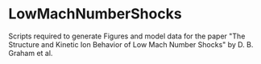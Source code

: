 # LowMachNumberShocks
Scripts required to generate Figures and model data for the paper "The Structure and Kinetic Ion Behavior of Low Mach Number Shocks" by D. B. Graham et al. 
